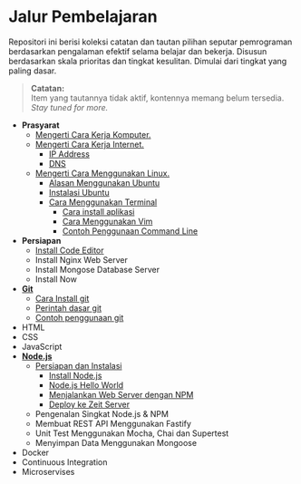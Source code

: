 # Jalur Pembelajaran

Repositori ini berisi koleksi catatan dan tautan pilihan seputar pemrograman berdasarkan pengalaman efektif selama belajar dan bekerja. Disusun berdasarkan skala prioritas dan tingkat kesulitan. Dimulai dari tingkat yang paling dasar. 

> **Catatan:**   
> Item yang tautannya tidak aktif, kontennya memang belum tersedia. *Stay tuned for more.*

- **Prasyarat**   
  - [Mengerti Cara Kerja Komputer.](komputer/readme.md)
  - [Mengerti Cara Kerja Internet.](internet/readme.md)
    - [IP Address](internet/readme.md#ip-address)
    - [DNS](internet/readme.md#dns)
  - [Mengerti Cara Menggunakan Linux.](linux/readme.md)
    - [Alasan Menggunakan Ubuntu](linux/readme.md#alasan-menggunakan-ubuntu)
    - [Instalasi Ubuntu](linux/readme.md#instalasi-ubuntu)
    - [Cara Menggunakan Terminal](linux/readme.md#cara-menggunakan-terminal)
      - [Cara install aplikasi](linux/readme.md#cara-install-aplikasi)
      - [Cara Menggunakan Vim](linux/readme.md#cara-menggunakan-vim)
      - [Contoh Penggunaan Command Line](linux/readme.md#contoh-penggunaan-command-line)
- **Persiapan**
  - [Install Code Editor](persiapan.md#install-vscode)
  - Install Nginx Web Server 
  - Install Mongose Database Server
  - Install Now
- [**Git**](git/readme.md)
  - [Cara Install git](git#cara-install-git)
  - [Perintah dasar git](git#perintah-dasar-git)
  - [Contoh penggunaan git](git#contoh-penggunaan-git)
- HTML
- CSS
- JavaScript
- [**Node.js**](node.js/readme.md)   
  - [Persiapan dan Instalasi](node.js/anoa/readme.md)
    - [Install Node.js](node.js/anoa/readme.md#install-nodejs)
    - [Node.js Hello World](node.js/anoa/readme.md#nodejs-hello-world)
    - [Menjalankan Web Server dengan NPM](node.js/anoa/readme.md#menjalankan-web-server-dengan-npm)
    - [Deploy ke Zeit Server](node.js/anoa/readme.md#deploy-ke-zeit-server)
  - Pengenalan Singkat Node.js & NPM
  - Membuat REST API Menggunakan Fastify
  - Unit Test Menggunakan Mocha, Chai dan Supertest
  - Menyimpan Data Menggunakan Mongoose
- Docker
- Continuous Integration
- Microservises
